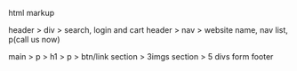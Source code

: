 html markup

header > div > search, login and cart
header > nav > website name, nav list, p(call us now)

main > p > h1 > p > btn/link
section > 3imgs
section > 5 divs
form 
footer

